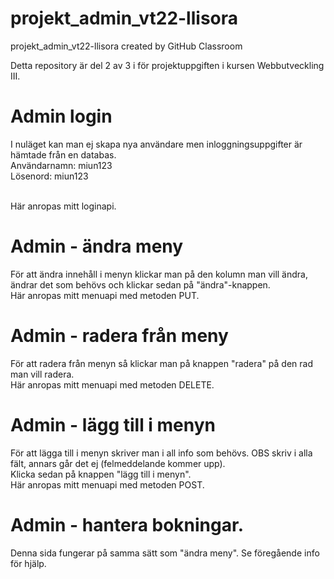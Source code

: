 # projekt_admin_vt22-llisora
projekt_admin_vt22-llisora created by GitHub Classroom

Detta repository är del 2 av 3 i för projektuppgiften i kursen Webbutveckling III.

<h1>Admin login</h1>
I nuläget kan man ej skapa nya användare men inloggningsuppgifter är hämtade från en databas.<br>
Användarnamn: miun123 <br>
Lösenord: miun123 <br> <br>

Här anropas mitt loginapi.

<h1>Admin - ändra meny</h1>
För att ändra innehåll i menyn klickar man på den kolumn man vill ändra, ändrar det som behövs och klickar sedan på "ändra"-knappen.<br>
Här anropas mitt menuapi med metoden PUT. <br>

<h1>Admin - radera från meny</h1>
För att radera från menyn så klickar man på knappen "radera" på den rad man vill radera.<br>
Här anropas mitt menuapi med metoden DELETE. 

<h1>Admin - lägg till i menyn</h1>
För att lägga till i menyn skriver man i all info som behövs. OBS skriv i alla fält, annars går det ej (felmeddelande kommer upp).<br>
Klicka sedan på knappen "lägg till i menyn". <br>
Här anropas mitt menuapi med metoden POST.

<h1>Admin - hantera bokningar.</h1>
Denna sida fungerar på samma sätt som "ändra meny". Se föregående info för hjälp.
